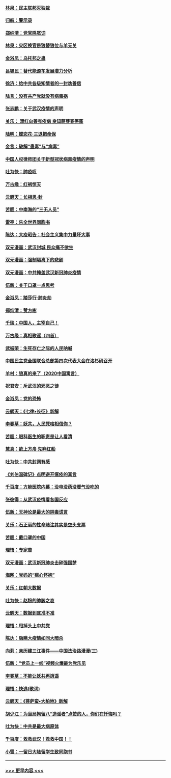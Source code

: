 #### [林泉：民主联邦灭独裁](../pages/nsc993/n11870998.md?t=02160411) 
#### [归航：警示录](../pages/nsc993/n11870963.md?t=02160411) 
#### [郑纯清：党官鸣冤词](../pages/nsc993/n11870938.md?t=02160411) 
#### [林泉：灾区换官是狼替狼位与羊无关](../pages/nsc993/n11870896.md?t=02160411) 
#### [金浴凤：乌托邦之蛊](../pages/nsc993/n11870879.md?t=02160411) 
#### [吕锡民：替代能源车发展潜力分析](../pages/nsc993/n11870656.md?t=02160411) 
#### [徐济：给中共各级知情者的一封劝善信](../pages/nsc993/n11868561.md?t=02160411) 
#### [陆言：没有共产党就没有病毒祸](../pages/nsc993/n11868232.md?t=02160411) 
#### [张志鹏：关于武汉疫情的声明](../pages/nsc993/n11867182.md?t=02160411) 
#### [关乐： 漂红向善克疫病 良知萌芽春笋蓬](../pages/nsc993/n11865710.md?t=02160411) 
#### [陆明：蝶恋花‧三退把命保](../pages/nsc993/n11865673.md?t=02160411) 
#### [金言：破解“蛊毒”与“病毒”](../pages/nsc993/n11864103.md?t=02160411) 
#### [中国人权律师团关于新型冠状病毒疫情的声明](../pages/nsc993/n11864249.md?t=02160411) 
#### [吐为快：肺疫叹](../pages/nsc993/n11864027.md?t=02160411) 
#### [万古缘：红祸惊天](../pages/nsc993/n11864079.md?t=02160411) 
#### [云鹤天：长相思‧封](../pages/nsc993/n11864006.md?t=02160411) 
#### [苦胆：中南海的“三无人员”](../pages/nsc993/n11862997.md?t=02160411) 
#### [雷亭：告全世界同胞书](../pages/nsc993/n11862572.md?t=02160411) 
#### [陈达：大疫昭告：社会主义集中力量坏大事](../pages/nsc993/n11859419.md?t=02160411) 
#### [双元漫画：武汉封城 民众痛不欲生](../pages/nsc993/n11859287.md?t=02160411) 
#### [双元漫画：强制隔离下的悲剧](../pages/nsc993/n11859244.md?t=02160411) 
#### [双元漫画：中共掩盖武汉新冠肺炎疫情](../pages/nsc993/n11858249.md?t=02160411) 
#### [伍新：关于口罩一点思考](../pages/nsc993/n11859195.md?t=02160411) 
#### [金浴凤：踏莎行‧肺炎劫](../pages/nsc993/n11858227.md?t=02160411) 
#### [郑纯清：赞方彬](../pages/nsc993/n11856803.md?t=02160411) 
#### [千瑞；中国人，主宰自己！](../pages/nsc993/n11856793.md?t=02160411) 
#### [万古缘：真相歌谣（四首）](../pages/nsc993/n11856263.md?t=02160411) 
#### [武振荣：生死存亡之际的人民呐喊](../pages/nsc993/n11856256.md?t=02160411) 
#### [中国民主党全国联合总部第四次代表大会在洛杉矶召开](../pages/nsc993/n11856344.md?t=02160411) 
#### [羊村：狼真的来了（2020中国寓言）](../pages/nsc993/n11856229.md?t=02160411) 
#### [祝君安：斥武汉的邪恶之徒](../pages/nsc993/n11855861.md?t=02160411) 
#### [金浴凤：党的恐怖](../pages/nsc993/n11855849.md?t=02160411) 
#### [云鹤天：《七律▪长征》新解](../pages/nsc993/n11855479.md?t=02160411) 
#### [李春草：妖共，人民凭啥相信你？](../pages/nsc993/n11855196.md?t=02160411) 
#### [苦胆：眼科医生的职责是让人看清](../pages/nsc993/n11853840.md?t=02160411) 
#### [慧真：欲上方舟 先弃红船](../pages/nsc993/n11853483.md?t=02160411) 
#### [吐为快：中共封网有感](../pages/nsc993/n11852575.md?t=02160411) 
#### [《刘伯温碑记》点明避开瘟疫的真言](../pages/nsc993/n11852128.md?t=02160411) 
#### [千百度：方舱医院内幕：没电没药没暖气没吃的](../pages/nsc993/n11850211.md?t=02160411) 
#### [张彼得：从武汉疫情看各国反应](../pages/nsc993/n11850102.md?t=02160411) 
#### [伍新：无神论是最大的阴毒谎言](../pages/nsc993/n11846129.md?t=02160411) 
#### [关乐：石正丽的性命赌注其实是空头支票](../pages/nsc993/n11846109.md?t=02160411) 
#### [苦胆：戴口罩的中国](../pages/nsc993/n11845576.md?t=02160411) 
#### [理悟：专家苦](../pages/nsc993/n11845564.md?t=02160411) 
#### [双元漫画：武汉新冠肺炎击碎强国梦](../pages/nsc993/n11843320.md?t=02160411) 
#### [海网：党妈的“瘟心怀抱”](../pages/nsc993/n11840740.md?t=02160411) 
#### [关乐：红朝大数据](../pages/nsc993/n11840675.md?t=02160411) 
#### [吐为快：赵粉的肺腑之哀](../pages/nsc993/n11840618.md?t=02160411) 
#### [云鹤天：数据到底准不准](../pages/nsc993/n11840325.md?t=02160411) 
#### [理悟：甩掉头上中共党](../pages/nsc993/n11838826.md?t=02160411) 
#### [陈达：隐瞒大疫情如同大暗杀](../pages/nsc993/n11838771.md?t=02160411) 
#### [向莉：亲历建三江事件——中国法治路漫漫(三)](../pages/nsc993/n11831825.md?t=02160411) 
#### [伍新：“党员上一线”视频火爆最为党乐见](../pages/nsc993/n11838200.md?t=02160411) 
#### [李春草：不能让妖共再逍遥](../pages/nsc993/n11838102.md?t=02160411) 
#### [理悟：快逃(歌词)](../pages/nsc993/n11838083.md?t=02160411) 
#### [云鹤天：《菩萨蛮▪大柏地》新解](../pages/nsc993/n11838059.md?t=02160411) 
#### [胡少江：为当局拘留八“造谣者”点赞的人，你们在忏悔吗？](../pages/nsc993/n11836801.md?t=02160411) 
#### [吐为快：中共是最大病原体](../pages/nsc993/n11836748.md?t=02160411) 
#### [千百度：救救武汉！救救中国！！](../pages/nsc993/n11836145.md?t=02160411) 
#### [小雪：一留日大陆留学生致同胞书](../pages/nsc993/n11834624.md?t=02160411) 

----
#### [ >>> 更早内容 <<< ](../indexes/nsc993-earlier.md)

